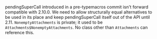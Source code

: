 pendingSuperCall introduced in a pre-typemacros commit isn't forward compatible with 2.10.0. We need to allow structurally equal alternatives to be used in its place and keep pendingSuperCall itself out of the API until 2.11.
`NonemptyAttachments` is private; it used to be `Attachments$NonemptyAttachments`. No class other than `Attachments` can reference this.
